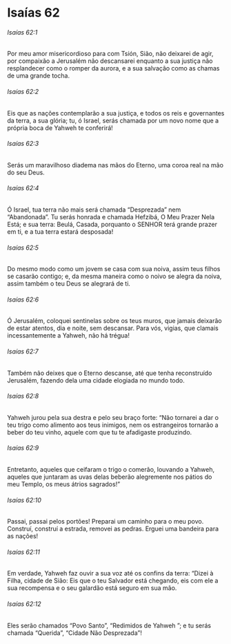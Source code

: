 # Isaías 62

###### Isaías 62:1

Por meu amor misericordioso para com Tsión, Sião, não deixarei de agir, por compaixão a Jerusalém não descansarei enquanto a sua justiça não resplandecer como o romper da aurora, e a sua salvação como as chamas de uma grande tocha.

###### Isaías 62:2

Eis que as nações contemplarão a sua justiça, e todos os reis e governantes da terra, a sua glória; tu, ó Israel, serás chamada por um novo nome que a própria boca de Yahweh te conferirá!

###### Isaías 62:3

Serás um maravilhoso diadema nas mãos do Eterno, uma coroa real na mão do seu Deus.

###### Isaías 62:4

Ó Israel, tua terra não mais será chamada “Desprezada” nem “Abandonada”. Tu serás honrada e chamada Hefzibá, O Meu Prazer Nela Está; e sua terra: Beulá, Casada, porquanto o SENHOR terá grande prazer em ti, e a tua terra estará desposada!

###### Isaías 62:5

Do mesmo modo como um jovem se casa com sua noiva, assim teus filhos se casarão contigo; e, da mesma maneira como o noivo se alegra da noiva, assim também o teu Deus se alegrará de ti.

###### Isaías 62:6

Ó Jerusalém, coloquei sentinelas sobre os teus muros, que jamais deixarão de estar atentos, dia e noite, sem descansar. Para vós, vigias, que clamais incessantemente a Yahweh, não há trégua!

###### Isaías 62:7

Também não deixes que o Eterno descanse, até que tenha reconstruído Jerusalém, fazendo dela uma cidade elogiada no mundo todo.

###### Isaías 62:8

Yahweh jurou pela sua destra e pelo seu braço forte: “Não tornarei a dar o teu trigo como alimento aos teus inimigos, nem os estrangeiros tornarão a beber do teu vinho, aquele com que tu te afadigaste produzindo.

###### Isaías 62:9

Entretanto, aqueles que ceifaram o trigo o comerão, louvando a Yahweh, aqueles que juntaram as uvas delas beberão alegremente nos pátios do meu Templo, os meus átrios sagrados!”

###### Isaías 62:10

Passai, passai pelos portões! Preparai um caminho para o meu povo. Construí, construí a estrada, removei as pedras. Erguei uma bandeira para as nações!

###### Isaías 62:11

Em verdade, Yahweh faz ouvir a sua voz até os confins da terra: “Dizei à Filha, cidade de Sião: Eis que o teu Salvador está chegando, eis com ele a sua recompensa e o seu galardão está seguro em sua mão.

###### Isaías 62:12

Eles serão chamados “Povo Santo”, “Redimidos de Yahweh ”; e tu serás chamada “Querida”, “Cidade Não Desprezada”!


